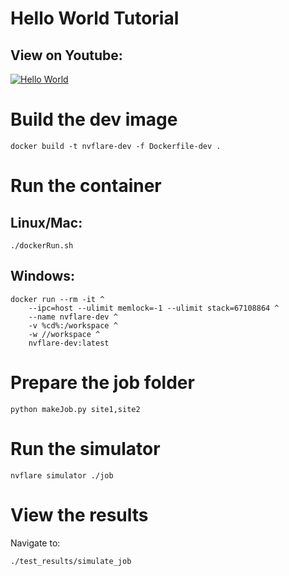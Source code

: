 # Hello World Tutorial

## View on Youtube:
[![Hello World](https://img.youtube.com/vi/_wGZxmQclFA/0.jpg)](https://www.youtube.com/watch?v=_wGZxmQclFA)

# Build the dev image
```
docker build -t nvflare-dev -f Dockerfile-dev .
```

# Run the container
## Linux/Mac:
```
./dockerRun.sh
```
## Windows:
```
docker run --rm -it ^
    --ipc=host --ulimit memlock=-1 --ulimit stack=67108864 ^
    --name nvflare-dev ^
    -v %cd%:/workspace ^
    -w //workspace ^
    nvflare-dev:latest
```


# Prepare the job folder
```
python makeJob.py site1,site2
```

# Run the simulator
```
nvflare simulator ./job
```

# View the results
Navigate to:
```
./test_results/simulate_job
```
